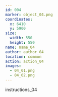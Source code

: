 ```yaml
---
id: 004
marker: object_04.png
coordinates:
  x: 6410
  y: 5900
size:
  width: 550
  height: 550
name: name_04
author: author_04
location: common
action: action_04
images:
  - 04_01.png
  - 04_02.png
---
```


instructions_04
